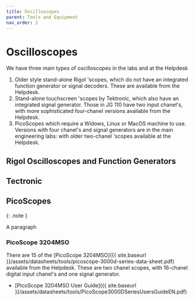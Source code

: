 ```yaml
---
title: Oscilloscopes
parent: Tools and Equipment
nav_order: 2
---
```


# Oscilloscopes 

We have three main types of oscilloscopes in the labs and at the Helpdesk

1. Older style stand-alone Rigol 'scopes, which do not have an integrated function generator or signal decoders. These are available from the Helpdesk.
2. Stand-alone touchscreen 'scopes by Tektronic, which also have an integrated signal generator. Those in JG 110 have two input chanel's, with more sophisticated four-chanel versions available from the Helpdesk.
3. PicoScopes which require a Widows, Linux or MacOS machine to use. Versions with four chanel's and signal generators are in the main engineering labs: with older two-chanel 'scopes available at the Helpdesk.

## Rigol Oscilloscopes and Function Generators

## Tectronic

## PicoScopes

{: .note }

A paragraph

### PicoScope 3204MSO

There are 15 of the [PicoScope 3204MSO]({{ site.baseurl }}/assets/datasheets/tools/picoscope-3000d-series-data-sheet.pdf) available from the Helpdesk. These are two chanel scopes, with 16-chanel digital input chanel's and one signal generator. 

* [PicoScope 3204MSO User Guide]({{ site.baseurl }}/assets/datasheets/tools/PicoScope3000DSeriesUsersGuideEN.pdf) 
